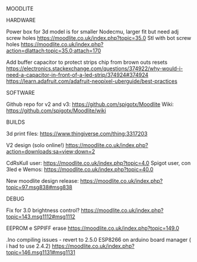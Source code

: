 MOODLITE

HARDWARE

Power box for 3d model is for smaller Nodecmu, larger fit but need adj screw holes 
https://moodlite.co.uk/index.php?topic=35.0
Stl with bot screw holes https://moodlite.co.uk/index.php?action=dlattach;topic=35.0;attach=170

  


Add buffer capacitor to protect strips chip from brown outs resets
https://electronics.stackexchange.com/questions/374922/why-would-i-need-a-capacitor-in-front-of-a-led-strip/374924#374924
https://learn.adafruit.com/adafruit-neopixel-uberguide/best-practices

SOFTWARE

Github repo for v2 and v3:  https://github.com/spigotx/Moodlite
Wiki: https://github.com/spigotx/Moodlite/wiki

BUILDS

3d print files: https://www.thingiverse.com/thing:3317203

V2 design (solo online!) https://moodlite.co.uk/index.php?action=downloads;sa=view;down=2

CdRsKull user: https://moodlite.co.uk/index.php?topic=4.0
Spigot user, con 3led e Wemos: https://moodlite.co.uk/index.php?topic=40.0

New moodlite design release: https://moodlite.co.uk/index.php?topic=97.msg838#msg838


DEBUG

Fix for 3.0 brightness control? https://moodlite.co.uk/index.php?topic=143.msg1112#msg1112

EEPROM e SPPIFF erase
https://moodlite.co.uk/index.php?topic=149.0

.Ino compiling issues - revert to 2.5.0 ESP8266 on arduino board manager ( i had to use 2.4.2) https://moodlite.co.uk/index.php?topic=146.msg1131#msg1131
